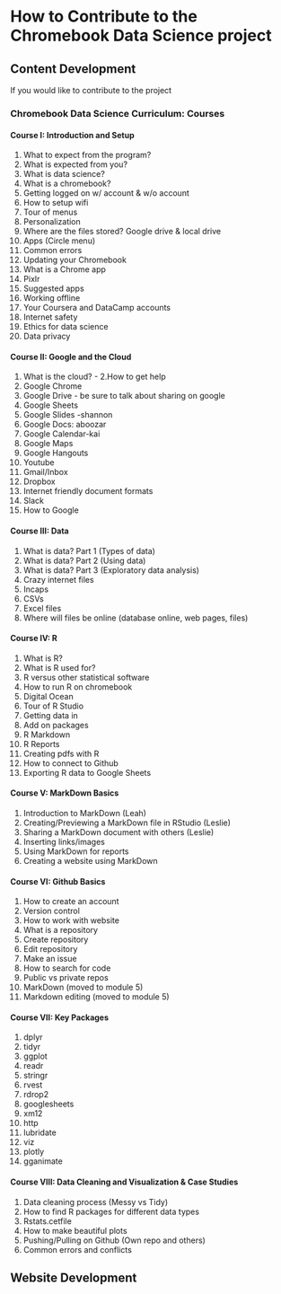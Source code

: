 # How to Contribute to the Chromebook Data Science project

## Content Development
If you would like to contribute to the project 



### Chromebook Data Science Curriculum: Courses
#### Course I: Introduction and Setup
1. What to expect from the program?
2. What is expected from you?
3. What is data science?
4. What is a chromebook?
5. Getting logged on w/ account & w/o account
6. How to setup wifi
7. Tour of menus
8. Personalization
9. Where are the files stored? Google drive & local drive
10. Apps (Circle menu)
11. Common errors
12. Updating your Chromebook
13. What is a Chrome app
14. Pixlr
15. Suggested apps
16. Working offline
17. Your Coursera and DataCamp accounts
18. Internet safety
19. Ethics for data science
20. Data privacy

#### Course II: Google and the Cloud
1. What is the cloud? - 
2.How to get help
3. Google Chrome
4. Google Drive - be sure to talk about sharing on google
5. Google Sheets
6. Google Slides -shannon
7. Google Docs: aboozar 
8. Google Calendar-kai
9. Google Maps
10. Google Hangouts
11. Youtube
12. Gmail/Inbox
13. Dropbox
14. Internet friendly document formats
15. Slack
16. How to Google

#### Course III: Data
1. What is data? Part 1 (Types of data)
2. What is data? Part 2 (Using data)
3. What is data? Part 3 (Exploratory data analysis)
4. Crazy internet files
5. Incaps
6. CSVs
7. Excel files
8. Where will files be online (database online, web pages, files)

#### Course IV: R
1. What is R?
2. What is R used for?
3. R versus other statistical software
4. How to run R on chromebook
5. Digital Ocean
6. Tour of R Studio
7. Getting data in
8. Add on packages
9. R Markdown
10. R Reports
11. Creating pdfs with R
12. How to connect to Github
13. Exporting R data to Google Sheets

#### Course V: MarkDown Basics
1. Introduction to MarkDown (Leah)
2. Creating/Previewing a MarkDown file in RStudio (Leslie)
3. Sharing a MarkDown document with others (Leslie)
4. Inserting links/images
5. Using MarkDown for reports
6. Creating a website using MarkDown


#### Course VI: Github Basics
1. How to create an account
2. Version control
3. How to work with website
4. What is a repository
5. Create repository
6. Edit repository
7. Make an issue
8. How to search for code
9. Public vs private repos
10. MarkDown (moved to module 5)
11. Markdown editing (moved to module 5)

#### Course VII: Key Packages
1. dplyr
2. tidyr
3. ggplot
4. readr
5. stringr
6. rvest
7. rdrop2
8. googlesheets
9. xm12
10. http
11. lubridate
12. viz
13. plotly
14. gganimate

#### Course VIII: Data Cleaning and Visualization & Case Studies
1. Data cleaning process (Messy vs Tidy)
2. How to find R packages for different data types
3. Rstats.cetfile
4. How to make beautiful plots
5. Pushing/Pulling on Github (Own repo and others)
6. Common errors and conflicts





## Website Development





## 



